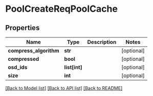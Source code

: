 # PoolCreateReqPoolCache

## Properties
Name | Type | Description | Notes
------------ | ------------- | ------------- | -------------
**compress_algorithm** | **str** |  | [optional] 
**compressed** | **bool** |  | [optional] 
**osd_ids** | **list[int]** |  | [optional] 
**size** | **int** |  | [optional] 

[[Back to Model list]](../README.md#documentation-for-models) [[Back to API list]](../README.md#documentation-for-api-endpoints) [[Back to README]](../README.md)


